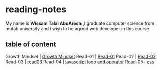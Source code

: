 # reading-notes

My name is **Wissam Talal AbuAresh** ,I graduate computer science from mutah university and i wish to be agood web developer in this course

## table of content 
       
Growth Mindset | [Growth Mindset](https://wissamtalal9.github.io/reading-note/Growth)
Read-01 | [Read-01](https://wissamtalal9.github.io/reading-note/Read-01)
Read-02 | [Read-02](https://wissamtalal9.github.io/reading-note/Read-02)
Read-03 | [read03](https://wissamtalal9.github.io/reading-note/Read-03)
Read-04 | [javascript loop and operator](https://wissamtalal9.github.io/reading-note/Read-04)
Read-05 | [css](https://wissamtalal9.github.io/reading-note/Read-05)



 


